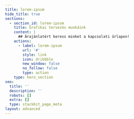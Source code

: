 ```yaml
---
title: lorem-ipsum
hide_title: true
sections:
  - section_id: lorem-ipsum
    title: Grafikai tervezés munkáink
    content: |
      ## Árajánlatért keress minket a kapcsolati űrlapon!
    actions:
      - label: lorem-ipsum
        url: '#'
        style: link
        icon: dribbble
        new_window: false
        no_follow: false
        type: action
    type: hero_section
seo:
  title: ''
  description: ''
  robots: []
  extra: []
  type: stackbit_page_meta
layout: advanced
---
```

